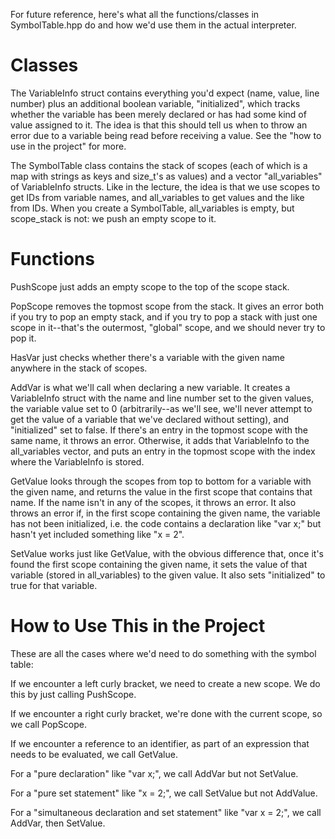 For future reference, here's what all the functions/classes in SymbolTable.hpp do and how we'd use them in the actual interpreter.
# Classes
The VariableInfo struct contains everything you'd expect (name, value, line number) plus an additional boolean variable, "initialized", which tracks whether the variable has been merely declared or has had some kind of value assigned to it. The idea is that this should tell us when to throw an error due to a variable being read before receiving a value. See the "how to use in the project" for more.

The SymbolTable class contains the stack of scopes (each of which is a map with strings as keys and size_t's as values) and a vector "all_variables" of VariableInfo structs. Like in the lecture, the idea is that we use scopes to get IDs from variable names, and all_variables to get values and the like from IDs. When you create a SymbolTable, all_variables is empty, but scope_stack is not: we push an empty scope to it. 

# Functions
PushScope just adds an empty scope to the top of the scope stack.

PopScope removes the topmost scope from the stack. It gives an error both if you try to pop an empty stack, and if you try to pop a stack with just one scope in it--that's the outermost, "global" scope, and we should never try to pop it. 

HasVar just checks whether there's a variable with the given name anywhere in the stack of scopes. 

AddVar is what we'll call when declaring a new variable. It creates a VariableInfo struct with the name and line number set to the given values, the variable value set to 0 (arbitrarily--as we'll see, we'll never attempt to get the value of a variable that we've declared without setting), and "initialized" set to false. If there's an entry in the topmost scope with the same name, it throws an error. Otherwise, it adds that VariableInfo to the all_variables vector, and puts an entry in the topmost scope with the index where the VariableInfo is stored.

GetValue looks through the scopes from top to bottom for a variable with the given name, and returns the value in the first scope that contains that name. If the name isn't in any of the scopes, it throws an error. It also throws an error if, in the first scope containing the given name, the variable has not been initialized, i.e. the code contains a declaration like "var x;" but hasn't yet included something like "x = 2". 

SetValue works just like GetValue, with the obvious difference that, once it's found the first scope containing the given name, it sets the value of that variable (stored in all_variables) to the given value. It also sets "initialized" to true for that variable. 

# How to Use This in the Project 
These are all the cases where we'd need to do something with the symbol table:

If we encounter a left curly bracket, we need to create a new scope. We do this by just calling PushScope. 

If we encounter a right curly bracket, we're done with the current scope, so we call PopScope. 

If we encounter a reference to an identifier, as part of an expression that needs to be evaluated, we call GetValue. 

For a "pure declaration" like "var x;", we call AddVar but not SetValue. 

For a "pure set statement" like "x = 2;", we call SetValue but not AddValue.

For a "simultaneous declaration and set statement" like "var x = 2;", we call AddVar, then SetValue. 